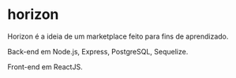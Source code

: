 # horizon

Horizon é a ideia de um marketplace feito para fins de aprendizado.

Back-end em Node.js, Express, PostgreSQL, Sequelize.

Front-end em ReactJS.
